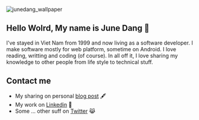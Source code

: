 ![junedang_wallpaper](https://user-images.githubusercontent.com/34393773/199275278-59b4474e-0a5b-4d31-8ea5-e07d9d1bd1f1.png)

## Hello Wolrd, My name is June Dang 👋

I've stayed in Viet Nam from 1999 and now living as a software developer. I make software mostly for web platform, sometime on Android. 
I love reading, writting and coding (of course). In all off it, I love sharing my knowledge to other people from life style to technical stuff.

## Contact me
- My sharing on personal [blog post](https://junedang.com) 🖋️
- My work on [Linkedin](https://www.linkedin.com/in/%C4%91%E1%BA%B7ng-d%C5%A9ng-843588163/) 💼
- Some ... other suff on [Twitter](https://twitter.com/june_dang0706) 😹
